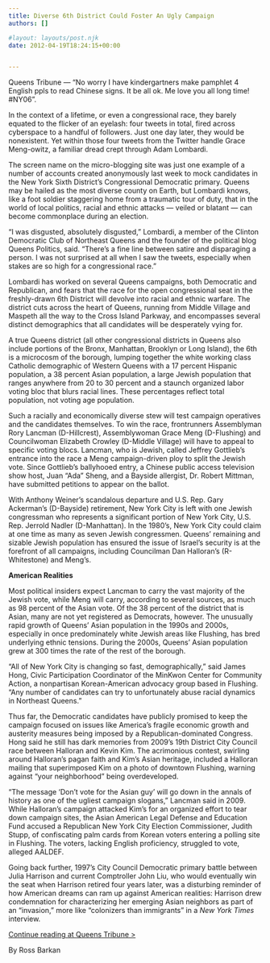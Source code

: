 ```yaml
---
title: Diverse 6th District Could Foster An Ugly Campaign
authors: []

#layout: layouts/post.njk
date: 2012-04-19T18:24:15+00:00


---
```


Queens Tribune — “No worry I have kindergartners make pamphlet 4 English ppls to
read Chinese signs. It be all ok. Me love you all long time! #NY06”.

In the context of a lifetime, or even a congressional race, they barely equated
to the flicker of an eyelash: four tweets in total, fired across cyberspace to a
handful of followers. Just one day later, they would be nonexistent. Yet within
those four tweets from the Twitter handle Grace Meng-owitz, a familiar dread
crept through Adam Lombardi.

The screen name on the micro-blogging site was just one example of a number of
accounts created anonymously last week to mock candidates in the New York Sixth
District’s Congressional Democratic primary. Queens may be hailed as the most
diverse county on Earth, but Lombardi knows, like a foot soldier staggering home
from a traumatic tour of duty, that in the world of local politics, racial and
ethnic attacks — veiled or blatant — can become commonplace during an election.

“I was disgusted, absolutely disgusted,” Lombardi, a member of the Clinton
Democratic Club of Northeast Queens and the founder of the political blog Queens
Politics, said. “There’s a fine line between satire and disparaging a person. I
was not surprised at all when I saw the tweets, especially when stakes are so
high for a congressional race.”

Lombardi has worked on several Queens campaigns, both Democratic and Republican,
and fears that the race for the open congressional seat in the freshly-drawn 6th
District will devolve into racial and ethnic warfare. The district cuts across
the heart of Queens, running from Middle Village and Maspeth all the way to the
Cross Island Parkway, and encompasses several distinct demographics that all
candidates will be desperately vying for.

A true Queens district (all other congressional districts in Queens also include
portions of the Bronx, Manhattan, Brooklyn or Long Island), the 6th is a
microcosm of the borough, lumping together the white working class Catholic
demographic of Western Queens with a 17 percent Hispanic population, a 38
percent Asian population, a large Jewish population that ranges anywhere from 20
to 30 percent and a staunch organized labor voting bloc that blurs racial lines.
These percentages reflect total population, not voting age population.

Such a racially and economically diverse stew will test campaign operatives and
the candidates themselves. To win the race, frontrunners Assemblyman Rory
Lancman (D-Hillcrest), Assemblywoman Grace Meng (D-Flushing) and Councilwoman
Elizabeth Crowley (D-Middle Village) will have to appeal to specific voting
blocs. Lancman, who is Jewish, called Jeffrey Gottlieb’s entrance into the race
a Meng campaign-driven ploy to split the Jewish vote. Since Gottlieb’s
ballyhooed entry, a Chinese public access television show host, Juan “Ada”
Sheng, and a Bayside allergist, Dr. Robert Mittman, have submitted petitions to
appear on the ballot.

With Anthony Weiner’s scandalous departure and U.S. Rep. Gary Ackerman’s
(D-Bayside) retirement, New York City is left with one Jewish congressman who
represents a significant portion of New York City, U.S. Rep. Jerrold Nadler
(D-Manhattan). In the 1980’s, New York City could claim at one time as many as
seven Jewish congressmen. Queens’ remaining and sizable Jewish population has
ensured the issue of Israel’s security is at the forefront of all campaigns,
including Councilman Dan Halloran’s (R-Whitestone) and Meng’s.

**American Realities**

Most political insiders expect Lancman to carry the vast majority of the Jewish
vote, while Meng will carry, according to several sources, as much as 98 percent
of the Asian vote. Of the 38 percent of the district that is Asian, many are not
yet registered as Democrats, however. The unusually rapid growth of Queens’
Asian population in the 1990s and 2000s, especially in once predominately white
Jewish areas like Flushing, has bred underlying ethnic tensions. During the
2000s, Queens’ Asian population grew at 300 times the rate of the rest of the
borough.

“All of New York City is changing so fast, demographically,” said James Hong,
Civic Participation Coordinator of the MinKwon Center for Community Action, a
nonpartisan Korean-American advocacy group based in Flushing. “Any number of
candidates can try to unfortunately abuse racial dynamics in Northeast Queens.”

Thus far, the Democratic candidates have publicly promised to keep the campaign
focused on issues like America’s fragile economic growth and austerity measures
being imposed by a Republican-dominated Congress. Hong said he still has dark
memories from 2009’s 19th District City Council race between Halloran and Kevin
Kim. The acrimonious contest, swirling around Halloran’s pagan faith and Kim’s
Asian heritage, included a Halloran mailing that superimposed Kim on a photo of
downtown Flushing, warning against “your neighborhood” being overdeveloped.

“The message ‘Don’t vote for the Asian guy’ will go down in the annals of
history as one of the ugliest campaign slogans,” Lancman said in 2009. While
Halloran’s campaign attacked Kim’s for an organized effort to tear down campaign
sites, the Asian American Legal Defense and Education Fund accused a Republican
New York City Election Commissioner, Judith Stupp, of confiscating palm cards
from Korean voters entering a polling site in Flushing. The voters, lacking
English proficiency, struggled to vote, alleged AALDEF.

Going back further, 1997’s City Council Democratic primary battle between Julia
Harrison and current Comptroller John Liu, who would eventually win the seat
when Harrison retired four years later, was a disturbing reminder of how
American dreams can ram up against American realities: Harrison drew
condemnation for characterizing her emerging Asian neighbors as part of an
“invasion,” more like “colonizers than immigrants” in a _New York Times_
interview.

[Continue reading at Queens Tribune >][1]

By Ross Barkan

[1]: https://www.queenstribune.com/feature/Feature_041912_RacialPolitics.html

